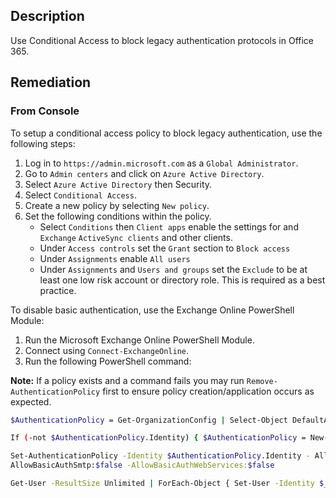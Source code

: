 ## Description

Use Conditional Access to block legacy authentication protocols in Office 365.

## Remediation

### From Console

To setup a conditional access policy to block legacy authentication, use the following steps:

1. Log in to `https://admin.microsoft.com` as a `Global Administrator`.
2. Go to `Admin centers` and click on `Azure Active Directory`.
3. Select `Azure Active Directory` then Security.
4. Select `Conditional Access`.
5. Create a new policy by selecting `New policy`.
6. Set the following conditions within the policy.
   - Select `Conditions` then `Client apps` enable the settings for and `Exchange` `ActiveSync clients` and other clients.
   - Under `Access controls` set the `Grant` section to `Block access`
   - Under `Assignments` enable `All users`
   - Under `Assignments` and `Users and groups` set the `Exclude` to be at least one low risk account or directory role. This is required as a best practice.

To disable basic authentication, use the Exchange Online PowerShell Module:

1. Run the Microsoft Exchange Online PowerShell Module.
2. Connect using `Connect-ExchangeOnline`.
3. Run the following PowerShell command:

**Note:** If a policy exists and a command fails you may run `Remove-AuthenticationPolicy` first to ensure policy creation/application occurs as expected.

```bash
$AuthenticationPolicy = Get-OrganizationConfig | Select-Object DefaultAuthenticationPolicy

If (-not $AuthenticationPolicy.Identity) { $AuthenticationPolicy = New-AuthenticationPolicy "Block Basic Auth" Set-OrganizationConfig -DefaultAuthenticationPolicy $AuthenticationPolicy.Identity }

Set-AuthenticationPolicy -Identity $AuthenticationPolicy.Identity - AllowBasicAuthActiveSync:$false -AllowBasicAuthAutodiscover:$false - AllowBasicAuthImap:$false -AllowBasicAuthMapi:$false - AllowBasicAuthOfflineAddressBook:$false -AllowBasicAuthOutlookService:$false -AllowBasicAuthPop:$false -AllowBasicAuthPowershell:$false - AllowBasicAuthReportingWebServices:$false -AllowBasicAuthRpc:$false -
AllowBasicAuthSmtp:$false -AllowBasicAuthWebServices:$false

Get-User -ResultSize Unlimited | ForEach-Object { Set-User -Identity $_.Identity -AuthenticationPolicy $AuthenticationPolicy.Identity - STSRefreshTokensValidFrom $([System.DateTime]::UtcNow) }
```
